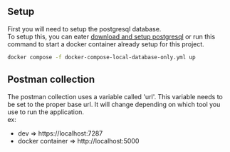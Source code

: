 ﻿## Setup
First you will need to setup the postgresql database. <br/>
To setup this, you can eater [download and setup postgresql](https://www.postgresql.org/download/) or
run this command to start a docker container already setup for this project.
```bash
docker compose -f docker-compose-local-database-only.yml up
```





## Postman collection
The postman collection uses a variable called 'url'. 
This variable needs to be set to the proper base url. 
It will change depending on which tool you use to run the application. <br/>
ex:
- dev => https://localhost:7287
- docker container => http://localhost:5000 